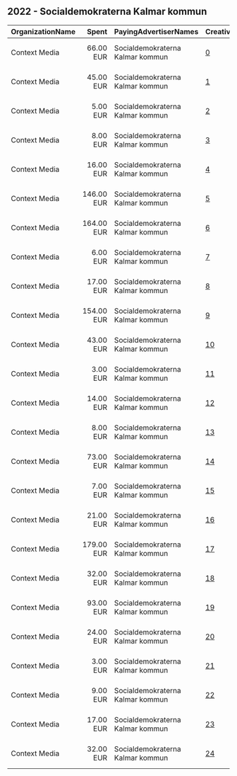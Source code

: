 ## 2022 - Socialdemokraterna Kalmar kommun 
|OrganizationName|Spent|PayingAdvertiserNames|CreativeUrls|Impressions|Genders|AgeBrackets|CountryCodes|BillingAddresses|CandidateBallotInformation|
|:---|---:|:---|:---|---:|:---|:---|:---|:---|:---|
|Context Media|66.00 EUR|Socialdemokraterna Kalmar kommun|[0](https://www.snap.com/political-ads/asset/463f7166708a3d06c9c652c560600e9a5de22ec24509fd362628ab8f48bb89ef?mediaType=mp4)|19,030||17+|sweden|"Västra Norrlandsgatan 7 ,UMEÅ,90327,SE"||
|Context Media|45.00 EUR|Socialdemokraterna Kalmar kommun|[1](https://www.snap.com/political-ads/asset/9b2435d058dc1523933075378163b407ac8b655b4b40737ff3b9e428885825c5?mediaType=mp4)|8,269||17+|sweden|"Västra Norrlandsgatan 7 ,UMEÅ,90327,SE"||
|Context Media|5.00 EUR|Socialdemokraterna Kalmar kommun|[2](https://www.snap.com/political-ads/asset/28430ad778268501921d6f0a8dc361c121094e3ea1c126f2caef4e41b37d5184?mediaType=mp4)|2,704||17+|sweden|"Västra Norrlandsgatan 7 ,UMEÅ,90327,SE"||
|Context Media|8.00 EUR|Socialdemokraterna Kalmar kommun|[3](https://www.snap.com/political-ads/asset/98e7ddb3e478811c522b0bdc4ee7e5dbd3af1df4c3f5e5f9940f275d2d298816?mediaType=mp4)|3,453||17+|sweden|"Västra Norrlandsgatan 7 ,UMEÅ,90327,SE"||
|Context Media|16.00 EUR|Socialdemokraterna Kalmar kommun|[4](https://www.snap.com/political-ads/asset/98e7ddb3e478811c522b0bdc4ee7e5dbd3af1df4c3f5e5f9940f275d2d298816?mediaType=mp4)|5,501||17+|sweden|"Västra Norrlandsgatan 7 ,UMEÅ,90327,SE"||
|Context Media|146.00 EUR|Socialdemokraterna Kalmar kommun|[5](https://www.snap.com/political-ads/asset/cd29e85e58dcc107b545cb70bf16ae227ff1332b6e024f07e1e146145bdfe3f3?mediaType=mp4)|44,088||17+|sweden|"Västra Norrlandsgatan 7 ,UMEÅ,90327,SE"||
|Context Media|164.00 EUR|Socialdemokraterna Kalmar kommun|[6](https://www.snap.com/political-ads/asset/6d1586a83afb896c1bcbf989bcc8c9a8a0c9e37987e5b912d1e48f03d6a41dbf?mediaType=mp4)|37,727||17+|sweden|"Västra Norrlandsgatan 7 ,UMEÅ,90327,SE"||
|Context Media|6.00 EUR|Socialdemokraterna Kalmar kommun|[7](https://www.snap.com/political-ads/asset/b67152c6d0b76e52f90ac942304b9dc8ec13e3e96491bd13b6b903b5b9cf1320?mediaType=mp4)|3,302||17+|sweden|"Västra Norrlandsgatan 7 ,UMEÅ,90327,SE"||
|Context Media|17.00 EUR|Socialdemokraterna Kalmar kommun|[8](https://www.snap.com/political-ads/asset/b67152c6d0b76e52f90ac942304b9dc8ec13e3e96491bd13b6b903b5b9cf1320?mediaType=mp4)|5,566||17+|sweden|"Västra Norrlandsgatan 7 ,UMEÅ,90327,SE"||
|Context Media|154.00 EUR|Socialdemokraterna Kalmar kommun|[9](https://www.snap.com/political-ads/asset/77033ed67cd710047501d50157b0dfbb2bf3dae12ccdbb9eb13075374c4493bd?mediaType=mp4)|26,149||17+|sweden|"Västra Norrlandsgatan 7 ,UMEÅ,90327,SE"||
|Context Media|43.00 EUR|Socialdemokraterna Kalmar kommun|[10](https://www.snap.com/political-ads/asset/46f9d63ba34af61d7859bbe83a82f95b07628f99ce41a44da4615f7b16063ced?mediaType=mp4)|10,292||17+|sweden|"Västra Norrlandsgatan 7 ,UMEÅ,90327,SE"||
|Context Media|3.00 EUR|Socialdemokraterna Kalmar kommun|[11](https://www.snap.com/political-ads/asset/e20bd967ef38a40dfa1267588706a588bc92d1f2fee0ff66d4a8e5441cd8b3e4?mediaType=mp4)|1,891||17+|sweden|"Västra Norrlandsgatan 7 ,UMEÅ,90327,SE"||
|Context Media|14.00 EUR|Socialdemokraterna Kalmar kommun|[12](https://www.snap.com/political-ads/asset/ec191a053fc7ab21fef6fa8b778dc9c6f29e5b4428532c28ac07b69fbf7b7f4a?mediaType=mp4)|4,988||17+|sweden|"Västra Norrlandsgatan 7 ,UMEÅ,90327,SE"||
|Context Media|8.00 EUR|Socialdemokraterna Kalmar kommun|[13](https://www.snap.com/political-ads/asset/5336b08b53c2705ac5f02f34e529266594ca262c39cddc9d054dacef4bff1827?mediaType=mp4)|3,945||17+|sweden|"Västra Norrlandsgatan 7 ,UMEÅ,90327,SE"||
|Context Media|73.00 EUR|Socialdemokraterna Kalmar kommun|[14](https://www.snap.com/political-ads/asset/ec191a053fc7ab21fef6fa8b778dc9c6f29e5b4428532c28ac07b69fbf7b7f4a?mediaType=mp4)|16,521||17+|sweden|"Västra Norrlandsgatan 7 ,UMEÅ,90327,SE"||
|Context Media|7.00 EUR|Socialdemokraterna Kalmar kommun|[15](https://www.snap.com/political-ads/asset/463f7166708a3d06c9c652c560600e9a5de22ec24509fd362628ab8f48bb89ef?mediaType=mp4)|3,829||17+|sweden|"Västra Norrlandsgatan 7 ,UMEÅ,90327,SE"||
|Context Media|21.00 EUR|Socialdemokraterna Kalmar kommun|[16](https://www.snap.com/political-ads/asset/9b2435d058dc1523933075378163b407ac8b655b4b40737ff3b9e428885825c5?mediaType=mp4)|6,527||17+|sweden|"Västra Norrlandsgatan 7 ,UMEÅ,90327,SE"||
|Context Media|179.00 EUR|Socialdemokraterna Kalmar kommun|[17](https://www.snap.com/political-ads/asset/cd29e85e58dcc107b545cb70bf16ae227ff1332b6e024f07e1e146145bdfe3f3?mediaType=mp4)|37,567||17+|sweden|"Västra Norrlandsgatan 7 ,UMEÅ,90327,SE"||
|Context Media|32.00 EUR|Socialdemokraterna Kalmar kommun|[18](https://www.snap.com/political-ads/asset/46f9d63ba34af61d7859bbe83a82f95b07628f99ce41a44da4615f7b16063ced?mediaType=mp4)|7,064||17+|sweden|"Västra Norrlandsgatan 7 ,UMEÅ,90327,SE"||
|Context Media|93.00 EUR|Socialdemokraterna Kalmar kommun|[19](https://www.snap.com/political-ads/asset/6d1586a83afb896c1bcbf989bcc8c9a8a0c9e37987e5b912d1e48f03d6a41dbf?mediaType=mp4)|19,190||17+|sweden|"Västra Norrlandsgatan 7 ,UMEÅ,90327,SE"||
|Context Media|24.00 EUR|Socialdemokraterna Kalmar kommun|[20](https://www.snap.com/political-ads/asset/5336b08b53c2705ac5f02f34e529266594ca262c39cddc9d054dacef4bff1827?mediaType=mp4)|7,633||17+|sweden|"Västra Norrlandsgatan 7 ,UMEÅ,90327,SE"||
|Context Media|3.00 EUR|Socialdemokraterna Kalmar kommun|[21](https://www.snap.com/political-ads/asset/8bb31d033e5b82f60e22141112547ee95ca4d4711db275ae61741f362f316ae3?mediaType=mp4)|1,934||17+|sweden|"Västra Norrlandsgatan 7 ,UMEÅ,90327,SE"||
|Context Media|9.00 EUR|Socialdemokraterna Kalmar kommun|[22](https://www.snap.com/political-ads/asset/8bb31d033e5b82f60e22141112547ee95ca4d4711db275ae61741f362f316ae3?mediaType=mp4)|2,971||17+|sweden|"Västra Norrlandsgatan 7 ,UMEÅ,90327,SE"||
|Context Media|17.00 EUR|Socialdemokraterna Kalmar kommun|[23](https://www.snap.com/political-ads/asset/77033ed67cd710047501d50157b0dfbb2bf3dae12ccdbb9eb13075374c4493bd?mediaType=mp4)|6,183||17+|sweden|"Västra Norrlandsgatan 7 ,UMEÅ,90327,SE"||
|Context Media|32.00 EUR|Socialdemokraterna Kalmar kommun|[24](https://www.snap.com/political-ads/asset/e20bd967ef38a40dfa1267588706a588bc92d1f2fee0ff66d4a8e5441cd8b3e4?mediaType=mp4)|10,266||17+|sweden|"Västra Norrlandsgatan 7 ,UMEÅ,90327,SE"||
